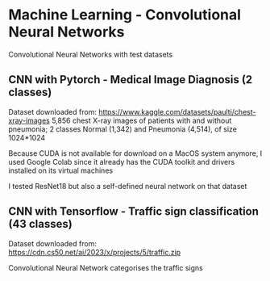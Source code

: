 # Machine Learning - Convolutional Neural Networks
Convolutional Neural Networks with test datasets


## CNN with Pytorch - Medical Image Diagnosis (2 classes)

Dataset downloaded from: https://www.kaggle.com/datasets/paulti/chest-xray-images
5,856 chest X-ray images of patients with and without pneumonia; 2 classes Normal (1,342) and Pneumonia (4,514), of size 1024*1024

Because CUDA is not available for download on a MacOS system anymore, I used Google Colab since it already has the CUDA toolkit and drivers installed on its virtual machines

I tested ResNet18 but also a self-defined neural network on that dataset


## CNN with Tensorflow - Traffic sign classification (43 classes)

Dataset downloaded from: https://cdn.cs50.net/ai/2023/x/projects/5/traffic.zip

Convolutional Neural Network categorises the traffic signs


